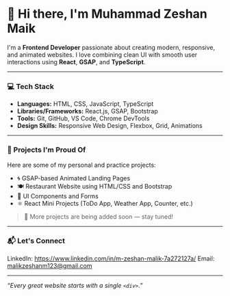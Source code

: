 # 👋 Hi there, I'm Muhammad Zeshan Maik

I'm a **Frontend Developer** passionate about creating modern, responsive, and animated websites. I love combining clean UI with smooth user interactions using **React**, **GSAP**, and **TypeScript**.

---

### 💻 Tech Stack

- **Languages:** HTML, CSS, JavaScript, TypeScript  
- **Libraries/Frameworks:** React.js, GSAP, Bootstrap  
- **Tools:** Git, GitHub, VS Code, Chrome DevTools  
- **Design Skills:** Responsive Web Design, Flexbox, Grid, Animations  

---

### 🚀 Projects I'm Proud Of

Here are some of my personal and practice projects:

- 🌀 GSAP-based Animated Landing Pages  
- 🍽️ Restaurant Website using HTML/CSS and Bootstrap  
- 🧾 UI Components and Forms  
- ⚛️ React Mini Projects (ToDo App, Weather App, Counter, etc.)

> 📌 More projects are being added soon — stay tuned!

---

### 📬 Let's Connect

LinkedIn: https://www.linkedin.com/in/m-zeshan-malik-7a272127a/
Email:    malikzeshanm123@gmail.com

---

_“Every great website starts with a single `<div>`.”_
